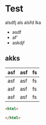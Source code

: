 # Test

alsdfj als alsfd lka 

- asdf
- af'
- askdjf

## akks 

asf|asf|fs
-----|-----|------
asf|asf|fs
asf|asf|fs
asf|asf|fs

```html
<html>

</html>
```